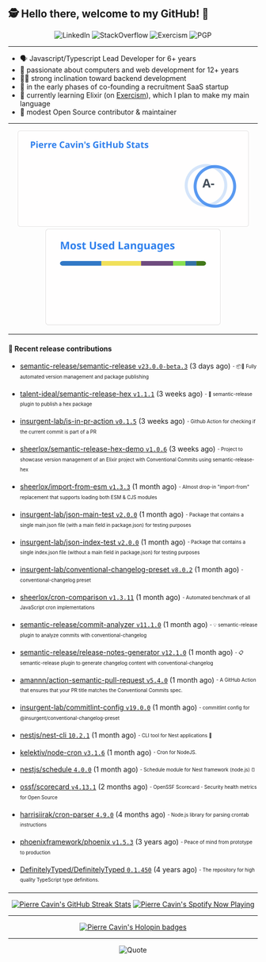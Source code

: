 <h2 style="display:inline" align="center">🕵️ Hello there, welcome to my GitHub! 👋</h2>
<br />
<p align="center">
    <a href="https://links.sherlox.io/github-linkedin" target="_blank" style="text-decoration: none;">
        <img src="https://img.shields.io/badge/LinkedIn-0077b5?style=flat-square&logo=linkedin" alt="LinkedIn">
    </a>
    <a href="https://links.sherlox.io/github-stackoverflow" target="_blank" style="text-decoration: none;">
        <img src="https://img.shields.io/badge/StackOverflow-9a9c9f?style=flat-square&logo=StackOverflow" alt="StackOverflow">
    </a>
    <a href="https://links.sherlox.io/github-exercism" target="_blank" style="text-decoration: none;">
        <img src="https://img.shields.io/badge/Exercism-7600fe?style=flat-square&logo=Exercism" alt="Exercism">
    </a>
    <a href="https://pgp.mit.edu/pks/lookup?op=get&search=0x48D089FE8FC01A4E7E88EE9611567DFABCB9256E" target="_blank" style="text-decoration: none;">
        <img src="https://img.shields.io/badge/pgp-0x11567DFABCB9256E-313131?style=flat&labelColor=313131&color=313131" alt="PGP">
    </a>
</p>

---

<ul>
    <li>🗣 Javascript/Typescript Lead Developer for 6+ years</li>
    <li>👴 passionate about computers and web development for 12+ years</li>
    <li>🧑‍💻 strong inclination toward backend development</li>
    <li>👷 in the early phases of co-founding a recruitment SaaS startup</li>
    <li>💜 currently learning Elixir (on <a href="https://links.sherlox.io/github-exercism-elixir-track">Exercism</a>), which I plan to make my main language</li>
    <li>🫶 modest Open Source contributor & maintainer</li>
</ul>

---

<div align="center">
  <a href="https://github-readme-stats.sherlox.io" style="display: inline-block;">
    <img src="assets/stats.svg" alt="Pierre Cavin's Github stats" height="195px" />
  </a>
  
  <a href="https://github-readme-stats.sherlox.io" style="display: inline-block;">
    <img src="assets/top-langs.svg" alt="Pierre Cavin's Most used languages" height="195px" />
  </a>
</div>

---

#### 🫶 Recent release contributions

- [semantic-release/semantic-release `v23.0.0-beta.3`](https://github.com/semantic-release/semantic-release/releases/tag/v23.0.0-beta.3) (3 days ago) <sub><sup>- :package::rocket: Fully automated version management and package publishing</sup></sub>

- [talent-ideal/semantic-release-hex `v1.1.1`](https://github.com/talent-ideal/semantic-release-hex/releases/tag/v1.1.1) (3 weeks ago) <sub><sup>- 🚢 semantic-release plugin to publish a hex package</sup></sub>

- [insurgent-lab/is-in-pr-action `v0.1.5`](https://github.com/insurgent-lab/is-in-pr-action/releases/tag/v0.1.5) (3 weeks ago) <sub><sup>- Github Action for checking if the current commit is part of a PR</sup></sub>

- [sheerlox/semantic-release-hex-demo `v1.0.6`](https://github.com/sheerlox/semantic-release-hex-demo/releases/tag/v1.0.6) (3 weeks ago) <sub><sup>- Project to showcase version management of an Elixir project with Conventional Commits using semantic-release-hex</sup></sub>

- [sheerlox/import-from-esm `v1.3.3`](https://github.com/sheerlox/import-from-esm/releases/tag/v1.3.3) (1 month ago) <sub><sup>- Almost drop-in &#34;import-from&#34; replacement that supports loading both ESM &amp; CJS modules</sup></sub>

- [insurgent-lab/json-main-test `v2.0.0`](https://github.com/insurgent-lab/json-main-test/releases/tag/v2.0.0) (1 month ago) <sub><sup>- Package that contains a single main.json file (with a main field in package.json) for testing purposes</sup></sub>

- [insurgent-lab/json-index-test `v2.0.0`](https://github.com/insurgent-lab/json-index-test/releases/tag/v2.0.0) (1 month ago) <sub><sup>- Package that contains a single index.json file (without a main field in package.json) for testing purposes</sup></sub>

- [insurgent-lab/conventional-changelog-preset `v8.0.2`](https://github.com/insurgent-lab/conventional-changelog-preset/releases/tag/v8.0.2) (1 month ago) <sub><sup>- conventional-changelog preset</sup></sub>

- [sheerlox/cron-comparison `v1.3.11`](https://github.com/sheerlox/cron-comparison/releases/tag/v1.3.11) (1 month ago) <sub><sup>- Automated benchmark of all JavaScript cron implementations</sup></sub>

- [semantic-release/commit-analyzer `v11.1.0`](https://github.com/semantic-release/commit-analyzer/releases/tag/v11.1.0) (1 month ago) <sub><sup>- :bulb: semantic-release plugin to analyze commits with conventional-changelog</sup></sub>

- [semantic-release/release-notes-generator `v12.1.0`](https://github.com/semantic-release/release-notes-generator/releases/tag/v12.1.0) (1 month ago) <sub><sup>- :clipboard: semantic-release plugin to generate changelog content with conventional-changelog</sup></sub>

- [amannn/action-semantic-pull-request `v5.4.0`](https://github.com/amannn/action-semantic-pull-request/releases/tag/v5.4.0) (1 month ago) <sub><sup>- A GitHub Action that ensures that your PR title matches the Conventional Commits spec.</sup></sub>

- [insurgent-lab/commitlint-config `v19.0.0`](https://github.com/insurgent-lab/commitlint-config/releases/tag/v19.0.0) (1 month ago) <sub><sup>- commitlint config for @insurgent/conventional-changelog-preset</sup></sub>

- [nestjs/nest-cli `10.2.1`](https://github.com/nestjs/nest-cli/releases/tag/10.2.1) (1 month ago) <sub><sup>- CLI tool for Nest applications 🍹 </sup></sub>

- [kelektiv/node-cron `v3.1.6`](https://github.com/kelektiv/node-cron/releases/tag/v3.1.6) (1 month ago) <sub><sup>- Cron for NodeJS.</sup></sub>

- [nestjs/schedule `4.0.0`](https://github.com/nestjs/schedule/releases/tag/4.0.0) (1 month ago) <sub><sup>- Schedule module for Nest framework (node.js) ⏰</sup></sub>

- [ossf/scorecard `v4.13.1`](https://github.com/ossf/scorecard/releases/tag/v4.13.1) (2 months ago) <sub><sup>- OpenSSF Scorecard - Security health metrics for Open Source</sup></sub>

- [harrisiirak/cron-parser `4.9.0`](https://github.com/harrisiirak/cron-parser/releases/tag/4.9.0) (4 months ago) <sub><sup>- Node.js library for parsing crontab instructions</sup></sub>

- [phoenixframework/phoenix `v1.5.3`](https://github.com/phoenixframework/phoenix/releases/tag/v1.5.3) (3 years ago) <sub><sup>- Peace of mind from prototype to production</sup></sub>

- [DefinitelyTyped/DefinitelyTyped `0.1.450`](https://github.com/DefinitelyTyped/DefinitelyTyped/releases/tag/0.1.450) (4 years ago) <sub><sup>- The repository for high quality TypeScript type definitions.</sup></sub>


---

<div align="center">
  <a href="https://github-readme-streak-stats.herokuapp.com" style="display: inline-block;">
    <img src="https://github-readme-streak-stats.sherlox.io/?user=sheerlox&theme=default&mode=weekly&disable_animations=true" alt="Pierre Cavin's GitHub Streak Stats" height="247px" />
  </a>

  <a href="https://links.sherlox.io/github-spotify" style="display: inline-block;">
    <img src="https://spotify-github-profile.vercel.app/api/view?uid=6ridtm5cbc0y9bf5qmtqpoupv&cover_image=true&theme=default&show_offline=false&background_color=121212&interchange=true&bar_color_cover=true" alt="Pierre Cavin's Spotify Now Playing" height="240px" />
  </a>
</div>

---

<div align="center">
  <a href="https://holopin.io/@sheerlox" style="display: inline-block;">
    <img src="https://holopin.me/sheerlox" alt="Pierre Cavin's Holopin badges" height="253px" />
  </a>
</div>

---

<p align="center">
    <a href="https://github.com/piyushsuthar/github-readme-quotes" target="_blank" style="text-decoration: none;">
        <img src="https://quotes-github-readme.vercel.app/api?type=horizontal&quote=Inaction%20will%20cause%20a%20man%20to%20sink%20into%20the%20slough%20of%20despond%20and%20vanish%20without%20a%20trace.&author=Farley%20Mowat" alt="Quote">
    </a>
</p>
